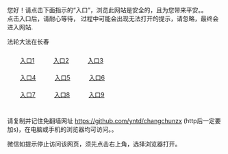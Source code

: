 您好！请点击下面指示的“入口”，浏览此网站是安全的，且为您带来平安。。 <br/>
点击入口后，请耐心等待， 过程中可能会出现无法打开的提示，请忽略，最终会进入网站. </br>

法轮大法在长春<br/>
<div style="padding:10px"><a style="margin:20px" target="_blank" href="https://d3pi0owbbz7la4.cloudfront.net/2Qpsp?eszsf" id="ccLink1" rel="nofollow">入口1</a> <a target="_blank" style="margin:20px" href="https://d1umqozqczykri.cloudfront.net/2Qpsp?porzqkqc" id="ccLink2" rel="nofollow">入口2</a> <a style="margin:20px" target="_blank" href="https://d1hlubrrp7xm6z.cloudfront.net/2Qpsp?liuwvvhp" id="ccLink3" rel="nofollow">入口3</a></div>

<div style="padding:10px" ><a style="margin:20px" target="_blank" href="https://d3pi0owbbz7la4.cloudfront.net/2Qpsp?eszsf" id="ccLink4" rel="nofollow">入口4</a> <a style="margin:20px" href="https://d1umqozqczykri.cloudfront.net/2Qpsp?porzqkqc" target="_blank" id="ccLink5" rel="nofollow">入口5</a> <a style="margin:20px" href="https://d1hlubrrp7xm6z.cloudfront.net/2Qpsp?liuwvvhp" target="_blank" id="ccLink6" rel="nofollow">入口6</a></div>

<div style="padding:10px"><a style="margin:20px" target="_blank" href="https://d3pi0owbbz7la4.cloudfront.net/2Qpsp?eszsf" id="ccLink7" rel="nofollow">入口7</a> <a style="margin:20px" href="https://d1umqozqczykri.cloudfront.net/2Qpsp?porzqkqc" target="_blank" id="ccLink8" rel="nofollow">入口8</a> <a style="margin:20px" target="_blank" href="https://d1hlubrrp7xm6z.cloudfront.net/2Qpsp?liuwvvhp" id="ccLink9" rel="nofollow">入口9</a></div>

<br/>



请复制并记住免翻墙网址 https://github.com/yntd/changchunzx (http后一定要加s)，在电脑或手机的浏览器均可访问。。<br/>

微信如提示停止访问该网页，须先点击右上角，选择浏览器打开。
